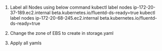 1) Label all Nodes using below command
kubectl label nodes ip-172-20-37-189.ec2.internal beta.kubernetes.io/fluentd-ds-ready=true
kubectl label nodes ip-172-20-68-245.ec2.internal beta.kubernetes.io/fluentd-ds-ready=true

2) Change the zone of EBS to create in storage.yaml

3) Apply all yamls